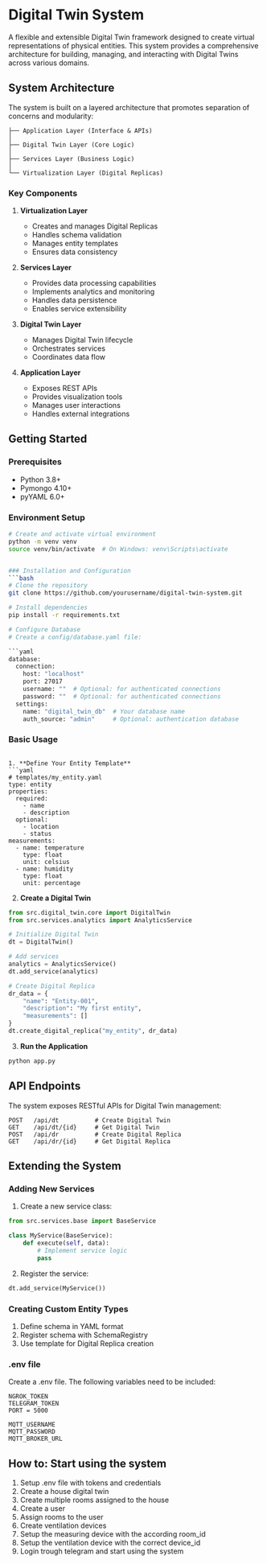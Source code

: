 # Digital Twin System

A flexible and extensible Digital Twin framework designed to create virtual representations of physical entities. This system provides a comprehensive architecture for building, managing, and interacting with Digital Twins across various domains.

## System Architecture

The system is built on a layered architecture that promotes separation of concerns and modularity:

```
├── Application Layer (Interface & APIs)
│
├── Digital Twin Layer (Core Logic)
│
├── Services Layer (Business Logic)
│
└── Virtualization Layer (Digital Replicas)
```

### Key Components

1. **Virtualization Layer**
   - Creates and manages Digital Replicas
   - Handles schema validation
   - Manages entity templates
   - Ensures data consistency

2. **Services Layer**
   - Provides data processing capabilities
   - Implements analytics and monitoring
   - Handles data persistence
   - Enables service extensibility

3. **Digital Twin Layer**
   - Manages Digital Twin lifecycle
   - Orchestrates services
   - Coordinates data flow

4. **Application Layer**
   - Exposes REST APIs
   - Provides visualization tools
   - Manages user interactions
   - Handles external integrations

## Getting Started

### Prerequisites
- Python 3.8+
- Pymongo 4.10+
- pyYAML 6.0+

### Environment Setup
```bash
# Create and activate virtual environment
python -m venv venv
source venv/bin/activate  # On Windows: venv\Scripts\activate


### Installation and Configuration
```bash
# Clone the repository
git clone https://github.com/yourusername/digital-twin-system.git

# Install dependencies
pip install -r requirements.txt

# Configure Database
# Create a config/database.yaml file:

```yaml
database:
  connection:
    host: "localhost"
    port: 27017
    username: ""  # Optional: for authenticated connections
    password: ""  # Optional: for authenticated connections
  settings:
    name: "digital_twin_db"  # Your database name
    auth_source: "admin"     # Optional: authentication database
```
### Basic Usage
```

1. **Define Your Entity Template**
```yaml
# templates/my_entity.yaml
type: entity
properties:
  required:
    - name
    - description
  optional:
    - location
    - status
measurements:
  - name: temperature
    type: float
    unit: celsius
  - name: humidity
    type: float
    unit: percentage
```

2. **Create a Digital Twin**
```python
from src.digital_twin.core import DigitalTwin
from src.services.analytics import AnalyticsService

# Initialize Digital Twin
dt = DigitalTwin()

# Add services
analytics = AnalyticsService()
dt.add_service(analytics)

# Create Digital Replica
dr_data = {
    "name": "Entity-001",
    "description": "My first entity",
    "measurements": []
}
dt.create_digital_replica("my_entity", dr_data)
```

3. **Run the Application**
```bash
python app.py
```

## API Endpoints

The system exposes RESTful APIs for Digital Twin management:

```
POST   /api/dt          # Create Digital Twin
GET    /api/dt/{id}     # Get Digital Twin
POST   /api/dr          # Create Digital Replica
GET    /api/dr/{id}     # Get Digital Replica
```

## Extending the System

### Adding New Services

1. Create a new service class:
```python
from src.services.base import BaseService

class MyService(BaseService):
    def execute(self, data):
        # Implement service logic
        pass
```

2. Register the service:
```python
dt.add_service(MyService())
```

### Creating Custom Entity Types

1. Define schema in YAML format
2. Register schema with SchemaRegistry
3. Use template for Digital Replica creation

### .env file
Create a .env file. The following variables need to be included:
```
NGROK_TOKEN
TELEGRAM_TOKEN
PORT = 5000

MQTT_USERNAME  
MQTT_PASSWORD 
MQTT_BROKER_URL 
```

## How to: Start using the system 

1. Setup .env file with tokens and credentials
2. Create a house digital twin
3. Create multiple rooms assigned to the house
4. Create a user
5. Assign rooms to the user
6. Create ventilation devices 
7. Setup the measuring device with the according room_id
8. Setup the ventilation device with the correct device_id
9. Login trough telegram and start using the system 